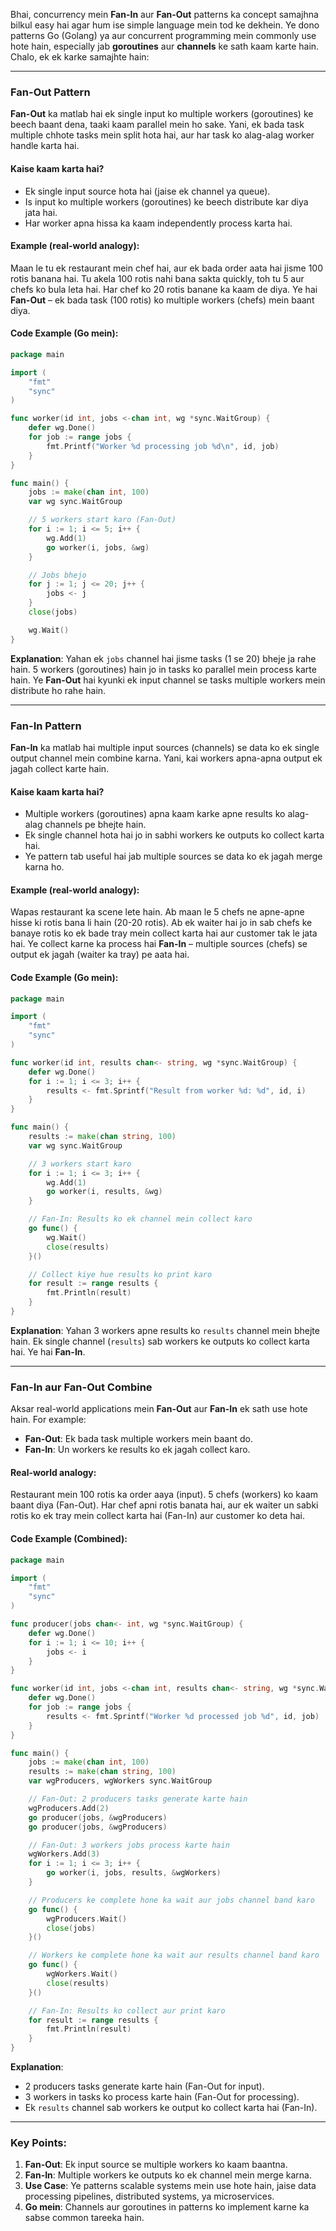 Bhai, concurrency mein **Fan-In** aur **Fan-Out** patterns ka concept samajhna bilkul easy hai agar hum ise simple language mein tod ke dekhein. Ye dono patterns Go (Golang) ya aur concurrent programming mein commonly use hote hain, especially jab **goroutines** aur **channels** ke sath kaam karte hain. Chalo, ek ek karke samajhte hain:

---

### **Fan-Out Pattern**
**Fan-Out** ka matlab hai ek single input ko multiple workers (goroutines) ke beech baant dena, taaki kaam parallel mein ho sake. Yani, ek bada task multiple chhote tasks mein split hota hai, aur har task ko alag-alag worker handle karta hai.

#### **Kaise kaam karta hai?**
- Ek single input source hota hai (jaise ek channel ya queue).
- Is input ko multiple workers (goroutines) ke beech distribute kar diya jata hai.
- Har worker apna hissa ka kaam independently process karta hai.

#### **Example (real-world analogy):**
Maan le tu ek restaurant mein chef hai, aur ek bada order aata hai jisme 100 rotis banana hai. Tu akela 100 rotis nahi bana sakta quickly, toh tu 5 aur chefs ko bula leta hai. Har chef ko 20 rotis banane ka kaam de diya. Ye hai **Fan-Out** – ek bada task (100 rotis) ko multiple workers (chefs) mein baant diya.

#### **Code Example (Go mein):**
```go
package main

import (
    "fmt"
    "sync"
)

func worker(id int, jobs <-chan int, wg *sync.WaitGroup) {
    defer wg.Done()
    for job := range jobs {
        fmt.Printf("Worker %d processing job %d\n", id, job)
    }
}

func main() {
    jobs := make(chan int, 100)
    var wg sync.WaitGroup

    // 5 workers start karo (Fan-Out)
    for i := 1; i <= 5; i++ {
        wg.Add(1)
        go worker(i, jobs, &wg)
    }

    // Jobs bhejo
    for j := 1; j <= 20; j++ {
        jobs <- j
    }
    close(jobs)

    wg.Wait()
}
```
**Explanation**: Yahan ek `jobs` channel hai jisme tasks (1 se 20) bheje ja rahe hain. 5 workers (goroutines) hain jo in tasks ko parallel mein process karte hain. Ye **Fan-Out** hai kyunki ek input channel se tasks multiple workers mein distribute ho rahe hain.

---

### **Fan-In Pattern**
**Fan-In** ka matlab hai multiple input sources (channels) se data ko ek single output channel mein combine karna. Yani, kai workers apna-apna output ek jagah collect karte hain.

#### **Kaise kaam karta hai?**
- Multiple workers (goroutines) apna kaam karke apne results ko alag-alag channels pe bhejte hain.
- Ek single channel hota hai jo in sabhi workers ke outputs ko collect karta hai.
- Ye pattern tab useful hai jab multiple sources se data ko ek jagah merge karna ho.

#### **Example (real-world analogy):**
Wapas restaurant ka scene lete hain. Ab maan le 5 chefs ne apne-apne hisse ki rotis bana li hain (20-20 rotis). Ab ek waiter hai jo in sab chefs ke banaye rotis ko ek bade tray mein collect karta hai aur customer tak le jata hai. Ye collect karne ka process hai **Fan-In** – multiple sources (chefs) se output ek jagah (waiter ka tray) pe aata hai.

#### **Code Example (Go mein):**
```go
package main

import (
    "fmt"
    "sync"
)

func worker(id int, results chan<- string, wg *sync.WaitGroup) {
    defer wg.Done()
    for i := 1; i <= 3; i++ {
        results <- fmt.Sprintf("Result from worker %d: %d", id, i)
    }
}

func main() {
    results := make(chan string, 100)
    var wg sync.WaitGroup

    // 3 workers start karo
    for i := 1; i <= 3; i++ {
        wg.Add(1)
        go worker(i, results, &wg)
    }

    // Fan-In: Results ko ek channel mein collect karo
    go func() {
        wg.Wait()
        close(results)
    }()

    // Collect kiye hue results ko print karo
    for result := range results {
        fmt.Println(result)
    }
}
```
**Explanation**: Yahan 3 workers apne results ko `results` channel mein bhejte hain. Ek single channel (`results`) sab workers ke outputs ko collect karta hai. Ye hai **Fan-In**.

---

### **Fan-In aur Fan-Out Combine**
Aksar real-world applications mein **Fan-Out** aur **Fan-In** ek sath use hote hain. For example:
- **Fan-Out**: Ek bada task multiple workers mein baant do.
- **Fan-In**: Un workers ke results ko ek jagah collect karo.

#### **Real-world analogy**:
Restaurant mein 100 rotis ka order aaya (input). 5 chefs (workers) ko kaam baant diya (Fan-Out). Har chef apni rotis banata hai, aur ek waiter un sabki rotis ko ek tray mein collect karta hai (Fan-In) aur customer ko deta hai.

#### **Code Example (Combined):**
```go
package main

import (
    "fmt"
    "sync"
)

func producer(jobs chan<- int, wg *sync.WaitGroup) {
    defer wg.Done()
    for i := 1; i <= 10; i++ {
        jobs <- i
    }
}

func worker(id int, jobs <-chan int, results chan<- string, wg *sync.WaitGroup) {
    defer wg.Done()
    for job := range jobs {
        results <- fmt.Sprintf("Worker %d processed job %d", id, job)
    }
}

func main() {
    jobs := make(chan int, 100)
    results := make(chan string, 100)
    var wgProducers, wgWorkers sync.WaitGroup

    // Fan-Out: 2 producers tasks generate karte hain
    wgProducers.Add(2)
    go producer(jobs, &wgProducers)
    go producer(jobs, &wgProducers)

    // Fan-Out: 3 workers jobs process karte hain
    wgWorkers.Add(3)
    for i := 1; i <= 3; i++ {
        go worker(i, jobs, results, &wgWorkers)
    }

    // Producers ke complete hone ka wait aur jobs channel band karo
    go func() {
        wgProducers.Wait()
        close(jobs)
    }()

    // Workers ke complete hone ka wait aur results channel band karo
    go func() {
        wgWorkers.Wait()
        close(results)
    }()

    // Fan-In: Results ko collect aur print karo
    for result := range results {
        fmt.Println(result)
    }
}
```
**Explanation**: 
- 2 producers tasks generate karte hain (Fan-Out for input).
- 3 workers in tasks ko process karte hain (Fan-Out for processing).
- Ek `results` channel sab workers ke output ko collect karta hai (Fan-In).

---

### **Key Points**:
1. **Fan-Out**: Ek input source se multiple workers ko kaam baantna.
2. **Fan-In**: Multiple workers ke outputs ko ek channel mein merge karna.
3. **Use Case**: Ye patterns scalable systems mein use hote hain, jaise data processing pipelines, distributed systems, ya microservices.
4. **Go mein**: Channels aur goroutines in patterns ko implement karne ka sabse common tareeka hain.

